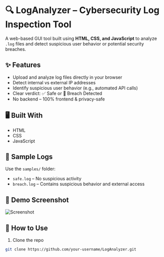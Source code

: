 # 🔍 LogAnalyzer – Cybersecurity Log Inspection Tool

A web-based GUI tool built using **HTML, CSS, and JavaScript** to analyze `.log` files and detect suspicious user behavior or potential security breaches.

## ✨ Features

- Upload and analyze log files directly in your browser
- Detect internal vs external IP addresses
- Identify suspicious user behavior (e.g., automated API calls)
- Clear verdict: ✅ Safe or 🚨 Breach Detected
- No backend – 100% frontend & privacy-safe

## 🖥️ Built With

- HTML
- CSS
- JavaScript

## 📁 Sample Logs

Use the `samples/` folder:
- `safe.log` – No suspicious activity
- `breach.log` – Contains suspicious behavior and external access

## 📸 Demo Screenshot

![Screenshot](assets/screenshot.png)

## 🚀 How to Use

1. Clone the repo  
```bash
git clone https://github.com/your-username/LogAnalyzer.git
